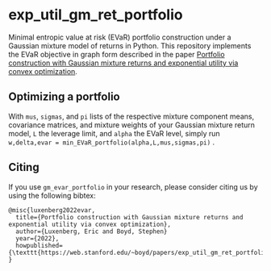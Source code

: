 # exp_util_gm_ret_portfolio
Minimal entropic value at risk (EVaR) portfolio construction under a Gaussian mixture model of returns in Python. 
This repository implements the EVaR objective in graph form described in the paper [Portfolio construction with Gaussian mixture returns and exponential utility via convex optimization](https://web.stanford.edu/~boyd/papers/exp_util_gm_ret_portfolio.html).


## Optimizing a portfolio

With ```mus```, ```sigmas```, and ```pi``` lists of the respective mixture component means, covariance matrices, and mixture weights of your Gaussian mixture return model, ```L``` the leverage limit, and ```alpha``` the EVaR level, simply run
```w,delta,evar = min_EVaR_portfolio(alpha,L,mus,sigmas,pi)``` . 

## Citing
If you use `gm_evar_portfolio` in your research, please consider citing us by using the following bibtex:
```
@misc{luxenberg2022evar,
  title={Portfolio construction with Gaussian mixture returns and exponential utility via convex optimization},
  author={Luxenberg, Eric and Boyd, Stephen}
  year={2022},
  howpublished={\texttt{https://web.stanford.edu/~boyd/papers/exp_util_gm_ret_portfolio.html}}
}
```
